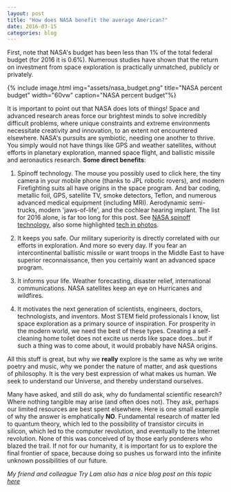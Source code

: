 ```yaml
---
layout: post
title: "How does NASA benefit the average American?"
date: 2016-03-15
categories: blog
---
```


First, note that NASA's budget has
been less than 1% of the total federal budget (for 2016 it is 0.6%). Numerous
studies have shown that the return on investment from space exploration is
practically unmatched, publicly or privately.

{% include image.html img="assets/nasa_budget.png" title="NASA percent budget" 
    width="60vw" caption="NASA percent budget"%}

It is important to point out
that NASA does lots of things! Space and advanced research areas force our
brightest minds to solve incredibly difficult problems, where unique
constraints and extreme environments necessitate creativity and innovation,
to an extent not encountered elsewhere. NASA's pursuits are
symbiotic, needing one another to thrive. You simply would not have
things like GPS and weather satellites, without efforts in planetary
exploration, manned space flight, and ballistic missile and aeronautics
research. __Some direct benefits__:

1. Spinoff technology. The mouse you possibly used to click here, the tiny
   camera in your mobile phone (thanks to JPL robotic rovers), and modern
   Firefighting suits all have origins in the space program. And bar coding,
   metallic foil, GPS, satellite TV, smoke detectors, Teflon, and numerous
   advanced medical equipment (including MRI). Aerodynamic semi-trucks,
   modern 'jaws-of-life', and the cochlear hearing implant. The list for 2016
   alone, is far too long for this post.
   See [NASA spinoff technology][], also some highlighted [tech in photos][].

2. It keeps you safe. Our military superiority is directly
   correlated with our efforts in exploration. And more so every day.
   If you fear an intercontinental ballistic missile or want troops in the
   Middle East to have superior reconnaissance, then you certainly want
   an advanced space program.

3. It informs your life. Weather forecasting, disaster relief, international
   communications. NASA satellites keep an eye on Hurricanes and wildfires.

4. It motivates the next generation of scientists, engineers, doctors,
   technologists, and inventors. Most STEM field professionals I know,
   list space exploration as a primary source of inspiration. For prosperity
   in the modern world, we need the best of these types. Creating a
   self-cleaning home toilet does not excite us nerds like space does...but if
   such a thing was to come about, it would probably have NASA origins.

All this stuff is great, but why we __really__ explore is the same as why we
write poetry and music, why we ponder the nature of matter, and ask questions
of philosophy. It is the very best expression of what makes us human. We
seek to understand our Universe, and thereby understand ourselves.

Many have asked, and still do ask, why do fundamental scientific research?
Where nothing tangible may arise (and often does not). They ask, perhaps
our limited resources are best spent elsewhere. Here is one small example
of why the answer is emphatically __NO__.
Fundamental research of matter led to quantum theory, which led to
the possibility of transistor circuits in silicon, which led to the computer
revolution, and eventually to the Internet revolution. None of this was
conceived of by those early ponderers who blazed the trail.
If not for our humanity, it is important for us to explore the final
frontier of space, because doing so pushes us forward into the
infinite unknown possibilities of our future.

*My friend and colleague Try Lam also has a nice blog post on this topic 
<a href="http://www.trylam.com/2015/09/why-explore-space/">here</a>*

[NASA spinoff technology]: http://spinoff.nasa.gov
[tech in photos]: http://www.nasa.gov/offices/oct/40-years-of-nasa-spinoff
